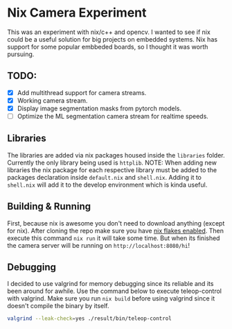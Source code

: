 # Nix Camera Experiment

This was an experiment with nix/c++ and opencv. I wanted to see if nix could be a useful solution for big projects on embedded systems. Nix has support for some popular embbeded boards, so I thought it was worth pursuing.

## TODO:

- [X] Add multithread support for camera streams.
- [X] Working camera stream.
- [X] Display image segmentation masks from pytorch models.
- [ ] Optimize the ML segmentation camera stream for realtime speeds.

## Libraries

The libraries are added via nix packages housed inside the `libraries` folder. Currently the only library being used is `httplib`. NOTE: When adding new libraries the nix package for each respective library must be added to the packages declaration inside `default.nix` and `shell.nix`. Adding it to `shell.nix` will add it to the develop environment which is kinda useful.

## Building & Running

First, because nix is awesome you don't need to download anything (except for nix). After cloning the repo make sure you have [nix flakes enabled](https://nixos.wiki/wiki/Flakes). Then execute this command `nix run` it will take some time. But when its finished the camera server will be running on `http://localhost:8080/hi`!

## Debugging

I decided to use valgrind for memory debugging since its reliable and its been around for awhile. Use the command below to execute teleop-control with valgrind. Make sure you run `nix build` before using valgrind since it doesn't compile the binary by itself.

```sh
valgrind --leak-check=yes ./result/bin/teleop-control
```

